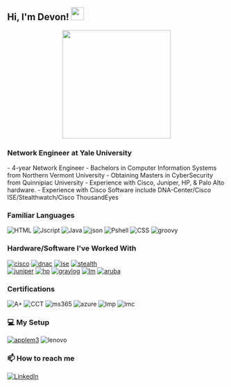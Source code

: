 ## Hi, I'm Devon! <img src="https://media.giphy.com/media/hvRJCLFzcasrR4ia7z/giphy.gif" width="30px"/>
<p align="center">
<img src="https://media.giphy.com/media/v1.Y2lkPTc5MGI3NjExdHhpeHdxeHNjc3h5d293eDRydWd1dGcyOHkybG9tZmppNGFmamY5MiZlcD12MV9pbnRlcm5hbF9naWZfYnlfaWQmY3Q9cw/mOKxlx3bUTuRpZieSL/giphy.gif" width="250" height="250"/>
  
### Network Engineer at Yale University

<div display="flex">
 - 4-year Network Engineer
 - Bachelors in Computer Information Systems from Northern Vermont University
 - Obtaining Masters in CyberSecurity from Quinnipiac University
 - Experience with Cisco, Juniper, HP, & Palo Alto hardware.
 - Experience with Cisco Software include DNA-Center/Cisco ISE/Stealthwatch/Cisco ThousandEyes
</div>

### Familiar Languages

<div display="flex">
  <img src="https://img.shields.io/badge/HTML-239120?style=for-the-badge&logo=html5&logoColor=white" alt="HTML"/>
  <img src="https://img.shields.io/badge/JavaScript-F7DF1E?style=for-the-badge&logo=javascript&logoColor=black" alt="Jscript"/>
  <img src="https://img.shields.io/badge/Java-ED8B00?style=for-the-badge&logo=openjdk&logoColor=white" alt="Java"/>
  <img src="https://img.shields.io/badge/json%20web%20tokens-323330?style=for-the-badge&logo=json-web-tokens&logoColor=pink" alt="json"/>
  <img src="https://img.shields.io/badge/Powershell-2CA5E0?style=for-the-badge&logo=powershell&logoColor=white" alt="Pshell"/>
  <img src="https://img.shields.io/badge/css3-%231572B6.svg?style=for-the-badge&logo=css3&logoColor=white" alt="CSS"/>
  <img src="https://img.shields.io/badge/Apache%20Groovy-4298B8.svg?style=for-the-badge&logo=Apache+Groovy&logoColor=white" alt="groovy"/>
</div>

### Hardware/Software I've Worked With
<div display="flex">
<a href="https://www.cisco.com/"><img src="https://img.shields.io/badge/cisco-%23009EDC?style=for-the-badge&logo=cisco&logoColor=black&logoSize=auto" alt="cisco"></a>
<a href="https://www.cisco.com/site/us/en/products/networking/catalyst-center/index.html"><img src="https://img.shields.io/badge/DNA_Center-%23009EDC?style=for-the-badge&logo=Cisco&logoColor=black&logoSize=auto" alt="dnac"></a>
<a href="https://www.cisco.com/site/us/en/products/security/identity-services-engine/index.html"><img src="https://img.shields.io/badge/ISE-%23009EDC?style=for-the-badge&logo=Cisco&logoColor=black&logoSize=auto" alt="ise"></a>
<a href="https://www.cisco.com/site/us/en/products/security/index.html"><img src="https://img.shields.io/badge/StealthWatch-%23009EDC?style=for-the-badge&logo=Cisco&logoColor=black&logoSize=auto" alt="stealth"></a>
  </div>
<a href="https://www.juniper.net/us/en.html"><img src="https://img.shields.io/badge/Juniper-%2384B135?style=for-the-badge&logo=junipernetworks&logoColor=black&logoSize=auto" alt="juniper"></a>
<a href="https://www.hpe.com/us/en/networking.html"><img src="https://img.shields.io/badge/Hewlett%20packard-%230096D6?style=for-the-badge&logo=hp&logoColor=black&logoSize=auto" alt="hp"></a>
<a href="https://graylog.org/"><img src="https://img.shields.io/badge/Graylog-%23FF3633?style=for-the-badge&logo=graylog&logoColor=black&logoSize=auto" alt="graylog"></a>
<a href="https://www.logicmonitor.com/"><img src="https://img.shields.io/badge/LogicMonitor-%232d88eb?style=for-the-badge&logoColor=White&logoSize=auto"alt="lm"></a>
<a href="https://www.arubanetworks.com/"><img src="https://img.shields.io/badge/Aruba-%23fc8803?style=for-the-badge&logoColor=White&logoSize=auto"alt="aruba"></a>

### Certifications
<div display="flex">
<img src="https://img.shields.io/badge/A%2B-%23C8202F?style=for-the-badge&logo=CompTIA&logoSize=auto" alt="A+"/>
<img src="https://img.shields.io/badge/CCT%20Routing%20%26%20Switching-%231BA0D7?style=for-the-badge&logo=cisco&logoColor=white&logoSize=auto" alt="CCT"/>
<img src="https://img.shields.io/badge/MS365_Fundamentals-%235E5E5E?style=for-the-badge&logo=microsoft&logoColor=white&logoSize=auto" alt="ms365"/>
<img src="https://img.shields.io/badge/Azure_Fundamentals-%235E5E5E?style=for-the-badge&logo=microsoft&logoColor=white&logoSize=auto" alt="azure"/>
<img src="https://img.shields.io/badge/LogicMonitor_Certified_Professional-%232d88eb?style=for-the-badge&logoColor=White&logoSize=auto" alt="lmp"/>
<img src="https://img.shields.io/badge/LogicMonitor_Certified_Associate-%232d88eb?style=for-the-badge&logoColor=White&logoSize=auto" alt="lmc"/>
</div>  

### 💻 My Setup
<a href="https://www.apple.com/imac"><img src="https://img.shields.io/badge/iMac_M3-%23000000?style=for-the-badge&logo=Apple&logoColor=white&logoSize=auto" alt="applem3"></a>
<img src="https://img.shields.io/badge/lenovo-E2231A?style=for-the-badge&logo=lenovo&logoColor=white" alt="lenovo"/>

### 📫 How to reach me

<div display="flex">
  <a href="www.linkedin.com/in/devonbiancarelli">
    <img src="https://img.shields.io/badge/linkedin-%230077B5.svg?style=for-the-badge&logo=linkedin&logoColor=white" alt="LinkedIn"/>
  </a>
</div>

